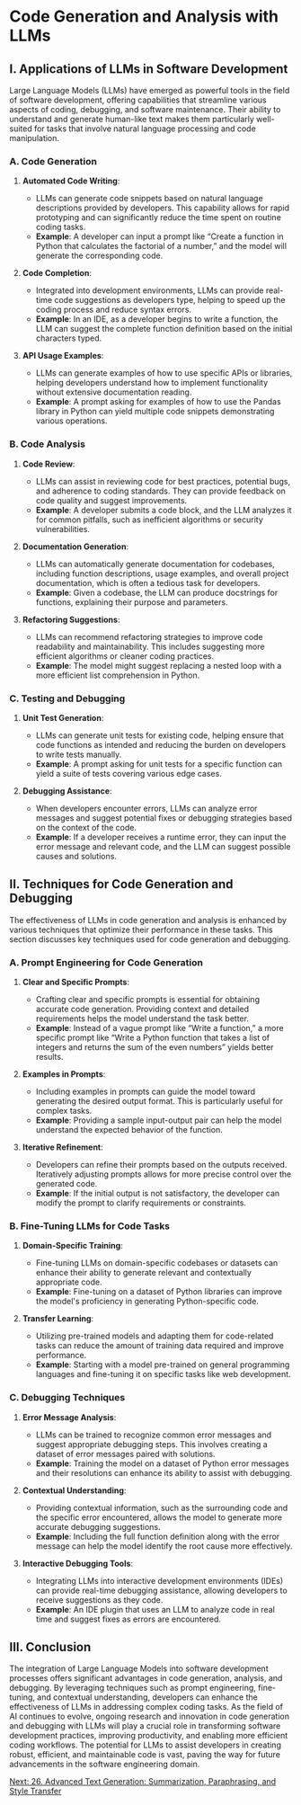 # Code Generation and Analysis with LLMs

## I. Applications of LLMs in Software Development

Large Language Models (LLMs) have emerged as powerful tools in the field of software development, offering capabilities that streamline various aspects of coding, debugging, and software maintenance. Their ability to understand and generate human-like text makes them particularly well-suited for tasks that involve natural language processing and code manipulation.

### A. Code Generation

1. **Automated Code Writing**:
   - LLMs can generate code snippets based on natural language descriptions provided by developers. This capability allows for rapid prototyping and can significantly reduce the time spent on routine coding tasks.
   - **Example**: A developer can input a prompt like “Create a function in Python that calculates the factorial of a number,” and the model will generate the corresponding code.

2. **Code Completion**:
   - Integrated into development environments, LLMs can provide real-time code suggestions as developers type, helping to speed up the coding process and reduce syntax errors.
   - **Example**: In an IDE, as a developer begins to write a function, the LLM can suggest the complete function definition based on the initial characters typed.

3. **API Usage Examples**:
   - LLMs can generate examples of how to use specific APIs or libraries, helping developers understand how to implement functionality without extensive documentation reading.
   - **Example**: A prompt asking for examples of how to use the Pandas library in Python can yield multiple code snippets demonstrating various operations.

### B. Code Analysis

1. **Code Review**:
   - LLMs can assist in reviewing code for best practices, potential bugs, and adherence to coding standards. They can provide feedback on code quality and suggest improvements.
   - **Example**: A developer submits a code block, and the LLM analyzes it for common pitfalls, such as inefficient algorithms or security vulnerabilities.

2. **Documentation Generation**:
   - LLMs can automatically generate documentation for codebases, including function descriptions, usage examples, and overall project documentation, which is often a tedious task for developers.
   - **Example**: Given a codebase, the LLM can produce docstrings for functions, explaining their purpose and parameters.

3. **Refactoring Suggestions**:
   - LLMs can recommend refactoring strategies to improve code readability and maintainability. This includes suggesting more efficient algorithms or cleaner coding practices.
   - **Example**: The model might suggest replacing a nested loop with a more efficient list comprehension in Python.

### C. Testing and Debugging

1. **Unit Test Generation**:
   - LLMs can generate unit tests for existing code, helping ensure that code functions as intended and reducing the burden on developers to write tests manually.
   - **Example**: A prompt asking for unit tests for a specific function can yield a suite of tests covering various edge cases.

2. **Debugging Assistance**:
   - When developers encounter errors, LLMs can analyze error messages and suggest potential fixes or debugging strategies based on the context of the code.
   - **Example**: If a developer receives a runtime error, they can input the error message and relevant code, and the LLM can suggest possible causes and solutions.

## II. Techniques for Code Generation and Debugging

The effectiveness of LLMs in code generation and analysis is enhanced by various techniques that optimize their performance in these tasks. This section discusses key techniques used for code generation and debugging.

### A. Prompt Engineering for Code Generation

1. **Clear and Specific Prompts**:
   - Crafting clear and specific prompts is essential for obtaining accurate code generation. Providing context and detailed requirements helps the model understand the task better.
   - **Example**: Instead of a vague prompt like “Write a function,” a more specific prompt like “Write a Python function that takes a list of integers and returns the sum of the even numbers” yields better results.

2. **Examples in Prompts**:
   - Including examples in prompts can guide the model toward generating the desired output format. This is particularly useful for complex tasks.
   - **Example**: Providing a sample input-output pair can help the model understand the expected behavior of the function.

3. **Iterative Refinement**:
   - Developers can refine their prompts based on the outputs received. Iteratively adjusting prompts allows for more precise control over the generated code.
   - **Example**: If the initial output is not satisfactory, the developer can modify the prompt to clarify requirements or constraints.

### B. Fine-Tuning LLMs for Code Tasks

1. **Domain-Specific Training**:
   - Fine-tuning LLMs on domain-specific codebases or datasets can enhance their ability to generate relevant and contextually appropriate code.
   - **Example**: Fine-tuning on a dataset of Python libraries can improve the model's proficiency in generating Python-specific code.

2. **Transfer Learning**:
   - Utilizing pre-trained models and adapting them for code-related tasks can reduce the amount of training data required and improve performance.
   - **Example**: Starting with a model pre-trained on general programming languages and fine-tuning it on specific tasks like web development.

### C. Debugging Techniques

1. **Error Message Analysis**:
   - LLMs can be trained to recognize common error messages and suggest appropriate debugging steps. This involves creating a dataset of error messages paired with solutions.
   - **Example**: Training the model on a dataset of Python error messages and their resolutions can enhance its ability to assist with debugging.

2. **Contextual Understanding**:
   - Providing contextual information, such as the surrounding code and the specific error encountered, allows the model to generate more accurate debugging suggestions.
   - **Example**: Including the full function definition along with the error message can help the model identify the root cause more effectively.

3. **Interactive Debugging Tools**:
   - Integrating LLMs into interactive development environments (IDEs) can provide real-time debugging assistance, allowing developers to receive suggestions as they code.
   - **Example**: An IDE plugin that uses an LLM to analyze code in real time and suggest fixes as errors are encountered.

## III. Conclusion

The integration of Large Language Models into software development processes offers significant advantages in code generation, analysis, and debugging. By leveraging techniques such as prompt engineering, fine-tuning, and contextual understanding, developers can enhance the effectiveness of LLMs in addressing complex coding tasks. As the field of AI continues to evolve, ongoing research and innovation in code generation and debugging with LLMs will play a crucial role in transforming software development practices, improving productivity, and enabling more efficient coding workflows. The potential for LLMs to assist developers in creating robust, efficient, and maintainable code is vast, paving the way for future advancements in the software engineering domain.

[Next: 26. Advanced Text Generation: Summarization, Paraphrasing, and Style Transfer](./26_advanced_text_generation_summarization_paraphrasing_and_style_transfer.md)